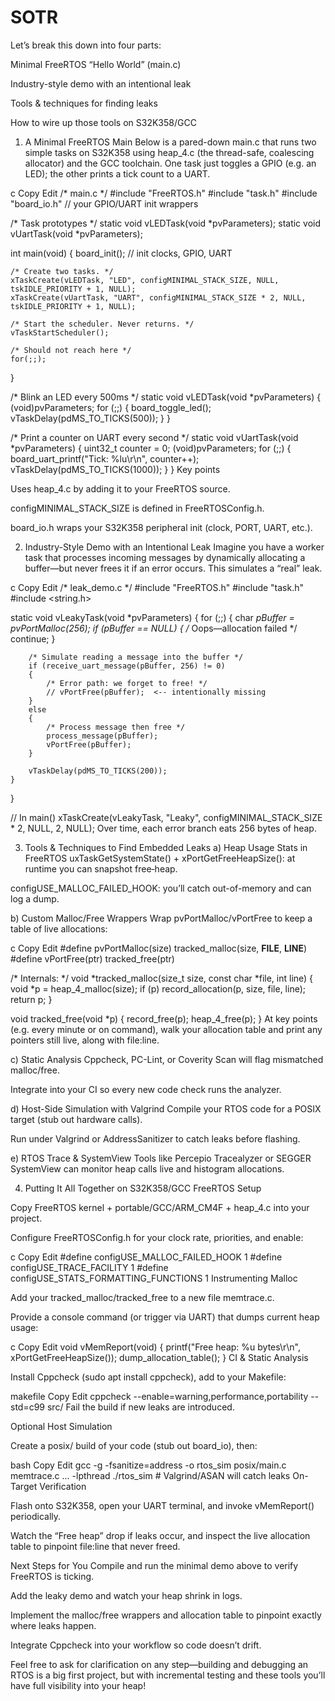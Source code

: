 # SOTR
Let’s break this down into four parts:

Minimal FreeRTOS “Hello World” (main.c)

Industry-style demo with an intentional leak

Tools & techniques for finding leaks

How to wire up those tools on S32K358/GCC

1. A Minimal FreeRTOS Main
Below is a pared-down main.c that runs two simple tasks on S32K358 using heap_4.c (the thread-safe, coalescing allocator) and the GCC toolchain. One task just toggles a GPIO (e.g. an LED); the other prints a tick count to a UART.

c
Copy
Edit
/* main.c */
#include "FreeRTOS.h"
#include "task.h"
#include "board_io.h"    // your GPIO/UART init wrappers

/* Task prototypes */
static void vLEDTask(void *pvParameters);
static void vUartTask(void *pvParameters);

int main(void)
{
    board_init();  // init clocks, GPIO, UART

    /* Create two tasks. */
    xTaskCreate(vLEDTask, "LED", configMINIMAL_STACK_SIZE, NULL, tskIDLE_PRIORITY + 1, NULL);
    xTaskCreate(vUartTask, "UART", configMINIMAL_STACK_SIZE * 2, NULL, tskIDLE_PRIORITY + 1, NULL);

    /* Start the scheduler. Never returns. */
    vTaskStartScheduler();

    /* Should not reach here */
    for(;;);
}

/* Blink an LED every 500ms */
static void vLEDTask(void *pvParameters)
{
    (void)pvParameters;
    for (;;)
    {
        board_toggle_led();
        vTaskDelay(pdMS_TO_TICKS(500));
    }
}

/* Print a counter on UART every second */
static void vUartTask(void *pvParameters)
{
    uint32_t counter = 0;
    (void)pvParameters;
    for (;;)
    {
        board_uart_printf("Tick: %lu\r\n", counter++);
        vTaskDelay(pdMS_TO_TICKS(1000));
    }
}
Key points

Uses heap_4.c by adding it to your FreeRTOS source.

configMINIMAL_STACK_SIZE is defined in FreeRTOSConfig.h.

board_io.h wraps your S32K358 peripheral init (clock, PORT, UART, etc.).

2. Industry-Style Demo with an Intentional Leak
Imagine you have a worker task that processes incoming messages by dynamically allocating a buffer—but never frees it if an error occurs. This simulates a “real” leak.

c
Copy
Edit
/* leak_demo.c */
#include "FreeRTOS.h"
#include "task.h"
#include <string.h>

static void vLeakyTask(void *pvParameters)
{
    for (;;)
    {
        char *pBuffer = pvPortMalloc(256);
        if (pBuffer == NULL)
        {
            /* Oops—allocation failed */
            continue;
        }

        /* Simulate reading a message into the buffer */
        if (receive_uart_message(pBuffer, 256) != 0)
        {
            /* Error path: we forget to free! */
            // vPortFree(pBuffer);  <-- intentionally missing
        }
        else
        {
            /* Process message then free */
            process_message(pBuffer);
            vPortFree(pBuffer);
        }

        vTaskDelay(pdMS_TO_TICKS(200));
    }
}

// In main()
xTaskCreate(vLeakyTask, "Leaky", configMINIMAL_STACK_SIZE * 2, NULL, 2, NULL);
Over time, each error branch eats 256 bytes of heap.

3. Tools & Techniques to Find Embedded Leaks
a) Heap Usage Stats in FreeRTOS
uxTaskGetSystemState() + xPortGetFreeHeapSize(): at runtime you can snapshot free‐heap.

configUSE_MALLOC_FAILED_HOOK: you’ll catch out-of-memory and can log a dump.

b) Custom Malloc/Free Wrappers
Wrap pvPortMalloc/vPortFree to keep a table of live allocations:

c
Copy
Edit
#define pvPortMalloc(size)   tracked_malloc(size, __FILE__, __LINE__)
#define vPortFree(ptr)       tracked_free(ptr)

/* Internals: */
void *tracked_malloc(size_t size, const char *file, int line)
{
    void *p = heap_4_malloc(size);
    if (p) record_allocation(p, size, file, line);
    return p;
}

void tracked_free(void *p)
{
    record_free(p);
    heap_4_free(p);
}
At key points (e.g. every minute or on command), walk your allocation table and print any pointers still live, along with file:line.

c) Static Analysis
Cppcheck, PC-Lint, or Coverity Scan will flag mismatched malloc/free.

Integrate into your CI so every new code check runs the analyzer.

d) Host-Side Simulation with Valgrind
Compile your RTOS code for a POSIX target (stub out hardware calls).

Run under Valgrind or AddressSanitizer to catch leaks before flashing.

e) RTOS Trace & SystemView
Tools like Percepio Tracealyzer or SEGGER SystemView can monitor heap calls live and histogram allocations.

4. Putting It All Together on S32K358/GCC
FreeRTOS Setup

Copy FreeRTOS kernel + portable/GCC/ARM_CM4F + heap_4.c into your project.

Configure FreeRTOSConfig.h for your clock rate, priorities, and enable:

c
Copy
Edit
#define configUSE_MALLOC_FAILED_HOOK    1
#define configUSE_TRACE_FACILITY        1
#define configUSE_STATS_FORMATTING_FUNCTIONS 1
Instrumenting Malloc

Add your tracked_malloc/tracked_free to a new file memtrace.c.

Provide a console command (or trigger via UART) that dumps current heap usage:

c
Copy
Edit
void vMemReport(void)
{
    printf("Free heap: %u bytes\r\n", xPortGetFreeHeapSize());
    dump_allocation_table();
}
CI & Static Analysis

Install Cppcheck (sudo apt install cppcheck), add to your Makefile:

makefile
Copy
Edit
cppcheck --enable=warning,performance,portability --std=c99 src/
Fail the build if new leaks are introduced.

Optional Host Simulation

Create a posix/ build of your code (stub out board_io), then:

bash
Copy
Edit
gcc -g -fsanitize=address -o rtos_sim posix/main.c memtrace.c ... -lpthread
./rtos_sim  # Valgrind/ASAN will catch leaks
On-Target Verification

Flash onto S32K358, open your UART terminal, and invoke vMemReport() periodically.

Watch the “Free heap” drop if leaks occur, and inspect the live allocation table to pinpoint file:line that never freed.

Next Steps for You
Compile and run the minimal demo above to verify FreeRTOS is ticking.

Add the leaky demo and watch your heap shrink in logs.

Implement the malloc/free wrappers and allocation table to pinpoint exactly where leaks happen.

Integrate Cppcheck into your workflow so code doesn’t drift.

Feel free to ask for clarification on any step—building and debugging an RTOS is a big first project, but with incremental testing and these tools you’ll have full visibility into your heap!

